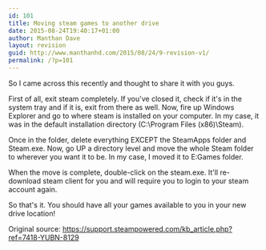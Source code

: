 ```yaml
---
id: 101
title: Moving steam games to another drive
date: 2015-08-24T19:40:17+01:00
author: Manthan Dave
layout: revision
guid: http://www.manthanhd.com/2015/08/24/9-revision-v1/
permalink: /?p=101
---
```

So I came across this recently and thought to share it with you guys.

First of all, exit steam completely. If you've closed it, check if it's in the system tray and if it is, exit from there as well. Now, fire up Windows Explorer and go to where steam is installed on your computer. In my case, it was in the default installation directory (C:\Program Files (x86)\Steam).
<!--more-->
Once in the folder, delete everything EXCEPT the SteamApps folder and Steam.exe. Now, go UP a directory level and move the whole Steam folder to wherever you want it to be. In my case, I moved it to E:Games folder.

When the move is complete, double-click on the steam.exe. It'll re-download steam client for you and will require you to login to your steam account again.

So that's it. You should have all your games available to you in your new drive location!

Original source: <a href="https://support.steampowered.com/kb_article.php?ref=7418-YUBN-8129">https://support.steampowered.com/kb_article.php?ref=7418-YUBN-8129</a>
